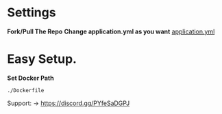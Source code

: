 # Settings
**Fork/Pull The Repo**
**Change application.yml as you want**
[application.yml](https://github.com/tejvx/Lavalink/blob/main/application.yml)
# Easy Setup.
**Set Docker Path**
```
./Dockerfile
```

Support:
-> https://discord.gg/PYfeSaDGPJ

